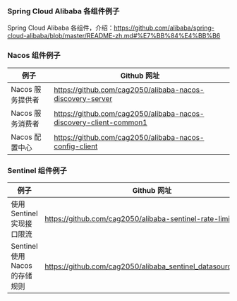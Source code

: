 ### Spring Cloud Alibaba 各组件例子
Spring Cloud Alibaba 各组件，介绍：https://github.com/alibaba/spring-cloud-alibaba/blob/master/README-zh.md#%E7%BB%84%E4%BB%B6

### Nacos 组件例子

例子 | Github 网址
--- | ---
Nacos 服务提供者 | https://github.com/cag2050/alibaba-nacos-discovery-server
Nacos 服务消费者 | https://github.com/cag2050/alibaba-nacos-discovery-client-common1
Nacos 配置中心 | https://github.com/cag2050/alibaba-nacos-config-client

### Sentinel 组件例子
例子 | Github 网址
--- | ---
使用 Sentinel 实现接口限流 | https://github.com/cag2050/alibaba-sentinel-rate-limiting
Sentinel 使用 Nacos 的存储规则 | https://github.com/cag2050/alibaba_sentinel_datasource_nacos